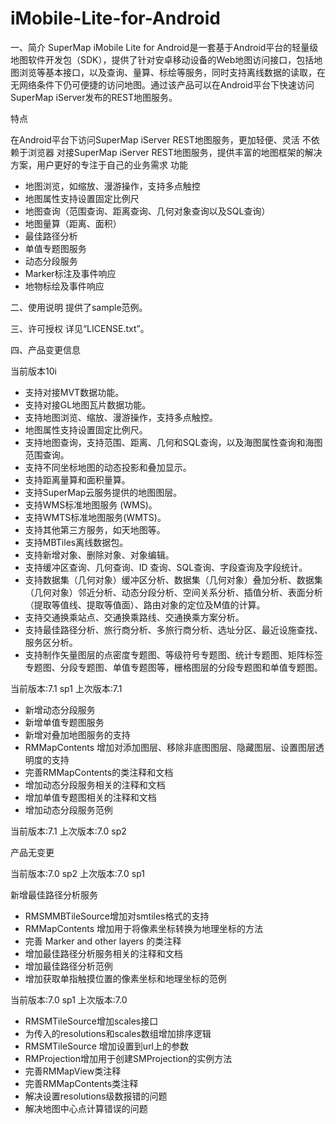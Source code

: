 # iMobile-Lite-for-Android

一、简介
SuperMap iMobile Lite for Android是一套基于Android平台的轻量级地图软件开发包（SDK），提供了针对安卓移动设备的Web地图访问接口，包括地图浏览等基本接口，以及查询、量算、标绘等服务，同时支持离线数据的读取，在无网络条件下仍可便捷的访问地图。通过该产品可以在Android平台下快速访问SuperMap iServer发布的REST地图服务。

特点

在Android平台下访问SuperMap iServer REST地图服务，更加轻便、灵活
不依赖于浏览器
对接SuperMap iServer REST地图服务，提供丰富的地图框架的解决方案，用户更好的专注于自己的业务需求
功能

- 地图浏览，如缩放、漫游操作，支持多点触控
- 地图属性支持设置固定比例尺
- 地图查询（范围查询、距离查询、几何对象查询以及SQL查询）
- 地图量算（距离、面积）
- 最佳路径分析
- 单值专题图服务
- 动态分段服务
- Marker标注及事件响应
- 地物标绘及事件响应

二、使用说明
提供了sample范例。

三、许可授权
详见“LICENSE.txt”。

四、产品变更信息

当前版本10i

- 支持对接MVT数据功能。
- 支持对接GL地图瓦片数据功能。
- 支持地图浏览、缩放、漫游操作，支持多点触控。
- 地图属性支持设置固定比例尺。
- 支持地图查询，支持范围、距离、几何和SQL查询，以及海图属性查询和海图范围查询。
- 支持不同坐标地图的动态投影和叠加显示。
- 支持距离量算和面积量算。
- 支持SuperMap云服务提供的地图图层。
- 支持WMS标准地图服务 (WMS)。
- 支持WMTS标准地图服务(WMTS)。
- 支持其他第三方服务，如天地图等。
- 支持MBTiles离线数据包。
- 支持新增对象、删除对象、对象编辑。
- 支持缓冲区查询、几何查询、ID 查询、SQL查询、字段查询及字段统计。
- 支持数据集（几何对象）缓冲区分析、数据集（几何对象）叠加分析、数据集（几何对象）邻近分析、动态分段分析、空间关系分析、插值分析、表面分析（提取等值线、提取等值面）、路由对象的定位及M值的计算。
- 支持交通换乘站点、交通换乘路线、交通换乘方案分析。
- 支持最佳路径分析、旅行商分析、多旅行商分析、选址分区、最近设施查找、服务区分析。
- 支持制作矢量图层的点密度专题图、等级符号专题图、统计专题图、矩阵标签专题图、分段专题图、单值专题图等，栅格图层的分段专题图和单值专题图。

当前版本:7.1 sp1 上次版本:7.1

- 新增动态分段服务
- 新增单值专题图服务
- 新增对叠加地图服务的支持
- RMMapContents 增加对添加图层、移除非底图图层、隐藏图层、设置图层透明度的支持
- 完善RMMapContents的类注释和文档
- 增加动态分段服务相关的注释和文档
- 增加单值专题图相关的注释和文档
- 增加动态分段服务范例

当前版本:7.1 上次版本:7.0 sp2

产品无变更

当前版本:7.0 sp2 上次版本:7.0 sp1

新增最佳路径分析服务
- RMSMMBTileSource增加对smtiles格式的支持
- RMMapContents 增加用于将像素坐标转换为地理坐标的方法
- 完善 Marker and other layers 的类注释
- 增加最佳路径分析服务相关的注释和文档
- 增加最佳路径分析范例
- 增加获取单指触摸位置的像素坐标和地理坐标的范例

当前版本:7.0 sp1 上次版本:7.0

- RMSMTileSource增加scales接口
- 为传入的resolutions和scales数组增加排序逻辑
- RMSMTileSource 增加设置到url上的参数
- RMProjection增加用于创建SMProjection的实例方法
- 完善RMMapView类注释
- 完善RMMapContents类注释
- 解决设置resolutions级数报错的问题
- 解决地图中心点计算错误的问题
